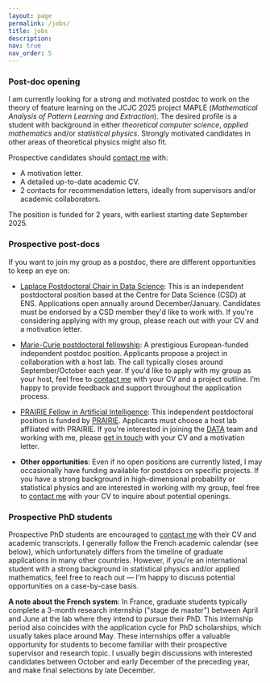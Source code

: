```yaml
---
layout: page
permalink: /jobs/
title: jobs
description:
nav: true
nav_order: 5
---
```


### Post-doc opening

I am currently looking for a strong and motivated postdoc to work on the theory of feature learning on the JCJC 2025 project MAPLE (*Mathematical Analysis of Pattern Learning and Extraction*). The desired profile is a student with background in either *theoretical computer science*, *applied mathematics* and/or *statistical physics*. Strongly motivated candidates in other areas of theoretical physics might also fit.

Prospective candidates should [contact me](mailto:bruno.loureiro@di.ens.fr) with:
- A motivation letter.
- A detailed up-to-date academic CV.
- 2 contacts for recommendation letters, ideally from supervisors and/or academic collaborators. 

The position is funded for 2 years, with earliest starting date September 2025.  

### Prospective post-docs

If you want to join my group as a postdoc, there are different opportunities to keep an eye on:

- [Laplace Postdoctoral Chair in Data Science](https://data-ens.github.io/jobs/):  This is an independent postdoctoral position based at the Centre for Data Science (CSD) at ENS. Applications open annually around December/January. Candidates must be endorsed by a CSD member they'd like to work with. If you're considering applying with my group, please reach out with your CV and a motivation letter.

- [Marie-Curie postdoctoral fellowship](https://marie-sklodowska-curie-actions.ec.europa.eu/actions/postdoctoral-fellowships):  A prestigious European-funded independent postdoc position. Applicants propose a project in collaboration with a host lab. The call typically closes around September/October each year. If you'd like to apply with my group as your host, feel free to [contact me](mailto:bruno.loureiro@di.ens.fr) with your CV and a project outline. I’m happy to provide feedback and support throughout the application process.

- [PRAIRIE Fellow in Artificial Intelligence](https://prairie-institute.fr/fellow-in-artificial-intelligence-m-f/): This independent postdoctoral position is funded by [PRAIRIE](https://prairie-institute.fr/). Applicants must choose a host lab affiliated with PRAIRIE. If you're interested in joining the [DATA](https://www.di.ens.fr/data/) team and working with me, please [get in touch](mailto:bruno.loureiro@di.ens.fr) with your CV and a motivation letter.

- **Other opportunities**: Even if no open positions are currently listed, I may occasionally have funding available for postdocs on specific projects. If you have a strong background in high-dimensional probability or statistical physics and are interested in working with my group, feel free to [contact me](mailto:bruno.loureiro@di.ens.fr) with your CV to inquire about potential openings.

### Prospective PhD students

Prospective PhD students are encouraged to [contact me](mailto:bruno.loureiro@di.ens.fr) with their CV and academic transcripts. I generally follow the French academic calendar (see below), which unfortunately differs from the timeline of graduate applications in many other countries. However, if you're an international student with a strong background in statistical physics and/or applied mathematics, feel free to reach out — I'm happy to discuss potential opportunities on a case-by-case basis.

**A note about the French system**: In France, graduate students typically complete a 3-month research internship ("stage de master") between April and June at the lab where they intend to pursue their PhD. This internship period also coincides with the application cycle for PhD scholarships, which usually takes place around May. These internships offer a valuable opportunity for students to become familiar with their prospective supervisor and research topic. I usually begin discussions with interested candidates between October and early December of the preceding year, and make final selections by late December.
